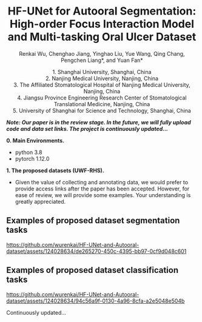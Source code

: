 <p align="center">
  <h1 align="center">HF-UNet for Autooral Segmentation: High-order Focus Interaction Model and Multi-tasking Oral Ulcer Dataset</h1>
  <p align="center">
    Renkai Wu, Chenghao Jiang, Yinghao Liu, Yue Wang, Qing Chang, Pengchen Liang*, and Yuan Fan*
  </p>
    <p align="center">
      1. Shanghai University, Shanghai, China</br>
      2. Nanjing Medical University, Nanjing, China</br>
      3. The Affiliated Stomatological Hospital of Nanjing Medical University, Nanjing, China</br>
      4. Jiangsu Province Engineering Research Center of Stomatological Translational Medicine, Nanjing, China</br>
      5. University of Shanghai for Science and Technology, Shanghai, China</br>
  </p>
</p>

***Note: Our paper is in the review stage. In the future, we will fully upload code and data set links. The project is continuously updated...***

**0. Main Environments.**
- python 3.8
- pytorch 1.12.0

**1. The proposed datasets (UWF-RHS).**
- Given the value of collecting and annotating data, we would prefer to provide access links after the paper has been accepted. However, for ease of review, we will provide some examples. Your understanding is greatly appreciated.

## Examples of proposed dataset segmentation tasks

https://github.com/wurenkai/HF-UNet-and-Autooral-dataset/assets/124028634/de265270-450c-4395-bb97-0cf9d048c601


## Examples of proposed dataset classification tasks

https://github.com/wurenkai/HF-UNet-and-Autooral-dataset/assets/124028634/94c56a9f-0130-4a96-8cfa-a2e5048e504b




Continuously updated...
